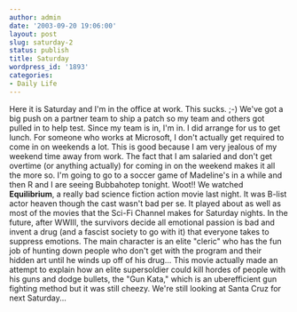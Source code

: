 ```yaml
---
author: admin
date: '2003-09-20 19:06:00'
layout: post
slug: saturday-2
status: publish
title: Saturday
wordpress_id: '1893'
categories:
- Daily Life
---
```


Here it is Saturday and I'm in the office at work. This sucks. ;-) We've
got a big push on a partner team to ship a patch so my team and others
got pulled in to help test. Since my team is in, I'm in. I did arrange
for us to get lunch. For someone who works at Microsoft, I don't
actually get required to come in on weekends a lot. This is good because
I am very jealous of my weekend time away from work. The fact that I am
salaried and don't get overtime (or anything actually) for coming in on
the weekend makes it all the more so. I'm going to go to a soccer game
of Madeline's in a while and then R and I are seeing Bubbahotep tonight.
Woot!! We watched **Equilibrium**, a really bad science fiction action
movie last night. It was B-list actor heaven though the cast wasn't bad
per se. It played about as well as most of the movies that the Sci-Fi
Channel makes for Saturday nights. In the future, after WWIII, the
survivors decide all emotional passion is bad and invent a drug (and a
fascist society to go with it) that everyone takes to suppress emotions.
The main character is an elite "cleric" who has the fun job of hunting
down people who don't get with the program and their hidden art until he
winds up off of his drug... This movie actually made an attempt to
explain how an elite supersoldier could kill hordes of people with his
guns and dodge bullets, the "Gun Kata," which is an uberefficient gun
fighting method but it was still cheezy. We're still looking at Santa
Cruz for next Saturday...
